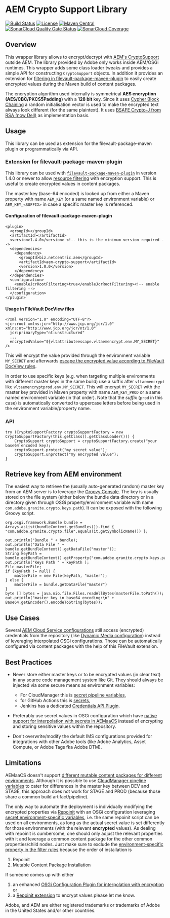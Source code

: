 # AEM Crypto Support Library

[![Build Status](https://img.shields.io/github/actions/workflow/status/Netcentric/aem-crypto-support/maven.yml?branch=main)](https://github.com/Netcentric/aem-crypto-support/actions)
[![License](https://img.shields.io/badge/License-EPL%201.0-red.svg)](https://opensource.org/licenses/EPL-1.0)
[![Maven Central](https://img.shields.io/maven-central/v/biz.netcentric.aem/aem-crypto-support)](https://search.maven.org/artifact/biz.netcentric.aem/aem-crypto-support)
[![SonarCloud Quality Gate Status](https://sonarcloud.io/api/project_badges/measure?project=Netcentric_aem-crypto-support&metric=alert_status)](https://sonarcloud.io/summary/new_code?id=Netcentric_aem-crypto-support)
[![SonarCloud Coverage](https://sonarcloud.io/api/project_badges/measure?project=Netcentric_aem-crypto-support&metric=coverage)](https://sonarcloud.io/summary/new_code?id=Netcentric_aem-crypto-support)

## Overview

This wrapper library allows to encrypt/decrypt with [AEM's CryptoSupport][aem-cryptosupport] outside AEM. The library provided by Adobe
only works inside AEM/OSGi runtimes. This wrapper adds some class loader tweaks and provides a simple API for constructing `CryptoSupport` objects. 
In addition it provides an extension for [filtering in filevault-package-maven-plugin][filevault-filtering] to easily create encrypted values during the Maven build of content packages.

The encryption algorithm used internally is symmetrical **AES encryption (AES/CBC/PKCS5Padding)** with a **128 bit** key. Since it uses [Cypher Block Chaining](https://en.wikipedia.org/wiki/Block_cipher_mode_of_operation#CBC) a random initialisation vector is used to make the encrypted text always look different (for the same plaintext). It uses [BSAFE Crypto-J from RSA (now Dell)][bsafe-wikipedia] as implementation basis.

## Usage

This library can be used as extension for the filevault-package-maven plugin or programmatically via API.

### Extension for filevault-package-maven-plugin

This library can be used with [`filevault-package-maven-plugin`][filevault-package-maven-plugin] in version 1.4.0 or newer to allow [resource filtering][filevault-filtering] with encryption support. This is useful to create encrypted values in content packages.

The master key (base-64 encoded) is looked up from either a Maven property with name `AEM_KEY` (or a same named environment variable) or `AEM_KEY_<SUFFIX>` in case a specific master key is referenced.

#### Configuration of filevault-package-maven-plugin

```
<plugin>
  <groupId></groupId>
  <artifactId></artifactId>
  <version>1.4.0</version> <!-- this is the minimum version required -->
  <dependencies>
    <dependency>
      <groupId>biz.netcentric.aem</groupId>
      <artifactId>aem-crypto-support</artifactId>
      <version>1.0.0</version>
    </dependency>
  </dependencies>
  <configuration>
    <enableJcrRootFiltering>true</enableJcrRootFiltering><!-- enable filtering -->
  </configuration>
</plugin>
```

#### Usage in FileVault DocView files

```
<?xml version="1.0" encoding="UTF-8"?>
<jcr:root xmlns:jcr="http://www.jcp.org/jcr/1.0" xmlns:nt="http://www.jcp.org/jcr/nt/1.0"
  jcr:primaryType="nt:unstructured"
  ...
  encryptedValue="${vltattributeescape.vltaemencrypt.env.MY_SECRET}" />
```

This will encrypt the value provided through the environment variable `MY_SECRET` and afterwards [escape the encrypted value according to FileVault DocView rules][filevault-escape].

In order to use specific keys (e.g. when targeting multiple environments with different master keys in the same build) use a suffix after `vltaemencrypt` like `vltaemencryptprod.env.MY_SECRET`.
This will encrypt `MY_SECRET` with the master key provided in Maven property with name `AEM_KEY_PROD` or a same named environment variable (in that order). Note that the *suffix* (`prod` in this case) is automatically converted to uppercase letters before being used in the environment variable/property name.

### API 

```
try (CryptoSupportFactory cryptoSupportFactory = new CryptoSupportFactory(this.getClass().getClassLoader())) {
    CryptoSupport cryptoSupport = cryptoSupportFactory.create("your base64 encoded key);
    cryptoSupport.protect("my secret value");
    cryptoSupport.unprotect("my encrypted value");
}
```

## Retrieve key from AEM environment

The easiest way to retrieve the (usually auto-generated random) master key from an AEM server is to leverage the [Groovy Console][groovyconsole]. The key is usually stored on the file system (either below the bundle data directory or in a directory given through OSGi property/environment variable with name `com.adobe.granite.crypto.keys.path`). It can be exposed with the following Groovy script.

```
org.osgi.framework.Bundle bundle = Arrays.asList(bundleContext.getBundles()).find { "com.adobe.granite.crypto.file".equals(it.getSymbolicName()) };

out.println("Bundle " + bundle);
out.println("Data File " + bundle.getBundleContext().getDataFile("master"));
String keyPath = bundle.getBundleContext().getProperty("com.adobe.granite.crypto.keys.path");
out.println("Keys Path " + keyPath );
File masterFile;
if (keyPath != null) {
    masterFile = new File(keyPath, "master");
} else {
    masterFile = bundle.getDataFile("master")
}
byte [] bytes = java.nio.file.Files.readAllBytes(masterFile.toPath());
out.println("master key in base64 encoding:\n" + Base64.getEncoder().encodeToString(bytes));
```

## Use Cases

Several [AEM Cloud Service configurations][aem-cloudservice-configs] still access (encrypted) credentials from the repository (like [Dynamic Media configuration][dynamic-media-aem-config]) instead of leveraging interpolated OSGi configurations.
Those can be automatically configured via content packages with the help of this FileVault extension.

## Best Practices

* Never store either master keys or to be encrypted values (in clear text) in any source code management system like Git. They should always be injected via some secure means as environment variables:
    * For CloudManager this is [secret pipeline variables][cloudmanager-pipelinevars], 
    * for GitHub Actions this is [secrets][gha-secrets],
    * Jenkins has a dedicated [Credentials API Plugin][jenkins-credentials-plugin].

* Preferably use secret values in OSGi configuration which have [native support for interpolation with secrets in AEMaaCS](https://experienceleague.adobe.com/en/docs/experience-manager-cloud-service/content/implementing/deploying/configuring-osgi#when-to-use-secret-environment-specific-configuration-values) instead of encrypting and storing sensitive values within the repository.

* Don't overwrite/modify the default IMS configurations provided for integrations with other Adobe tools (like Adobe Analytics, Asset Compute, or Adobe Tags fka Adobe DTM).

## Limitations

AEMaaCS doesn't support [different mutable content packages for different environments](https://experienceleague.adobe.com/en/docs/experience-manager-cloud-service/content/implementing/deploying/overview#mutable-content-packages). Although it is possible to use [CloudManager pipeline variables][cloudmanager-pipelinevars] to cater for differences in the master key between DEV and STAGE, this approach does not work for STAGE and PROD (because those share a common build artifact/pipeline).

The only way to automate the deployment is individually modifying the encrypted properties via [Repoinit](https://experienceleague.adobe.com/en/docs/experience-manager-cloud-service/content/implementing/deploying/overview#repoinit) with an OSGi configuration leveraging [secret environment-specific variables](https://experienceleague.adobe.com/en/docs/experience-manager-cloud-service/content/implementing/deploying/configuring-osgi#when-to-use-secret-environment-specific-configuration-values), i.e. the same repoinit script can be used on all environments, as long as the actual secret value is set differently for those environments (with the relevant **encrypted** values).
As dealing with repoinit is cumbersome, one should only adjust the relevant properties with it and leverage a common content package for the other common properties/child nodes.
Just make sure to exclude the [environment-specific property in the filter rules](https://jackrabbit.apache.org/filevault/filter.html#Property_Filtering) because the order of installation is
1. Repoinit
2. Mutable Content Package Installation

If someone comes up with either
1. an enhanced [OSGi Configuration Plugin for interpolation with encryption](https://github.com/apache/felix-dev/blob/master/configadmin-plugins/interpolation/src/main/java/org/apache/felix/configadmin/plugin/interpolation/InterpolationConfigurationPlugin.java) or
2. a [Repoinit extension](https://sling.apache.org/documentation/bundles/repository-initialization.html) to encrypt values
please let me know.

Adobe, and AEM are either registered trademarks or trademarks of Adobe in
the United States and/or other countries.

[bsafe-wikipedia]: https://en.wikipedia.org/wiki/BSAFE
[aem-cryptosupport]: https://developer.adobe.com/experience-manager/reference-materials/6-5/javadoc/com/adobe/granite/crypto/CryptoSupport.html
[groovyconsole]: https://github.com/orbinson/aem-groovy-console
[filevault-package-maven-plugin]: https://jackrabbit.apache.org/filevault-package-maven-plugin/index.html
[filevault-filtering]: https://jackrabbit.apache.org/filevault-package-maven-plugin/filtering.html#Filtering_Extensions
[filevault-escape]: https://jackrabbit.apache.org/filevault/docview.html#Escaping]
[cloudmanager-pipelinevars]: https://experienceleague.adobe.com/en/docs/experience-manager-cloud-service/content/implementing/using-cloud-manager/cicd-pipelines/pipeline-variables
[gha-secrets]: https://docs.github.com/en/actions/security-for-github-actions/security-guides/using-secrets-in-github-actions
[jenkins-credentials-plugin]: https://github.com/jenkinsci/credentials-plugin/tree/master/docs
[dynamic-media-aem-config]: https://experienceleague.adobe.com/en/docs/experience-manager-cloud-service/content/assets/dynamicmedia/config-dm#configuring-dynamic-media-cloud-services
[aem-cloudservice-configs]: https://experienceleague.adobe.com/en/docs/experience-manager-65/content/implementing/developing/extending-aem/extending-cloud-services/extending-cloud-config
